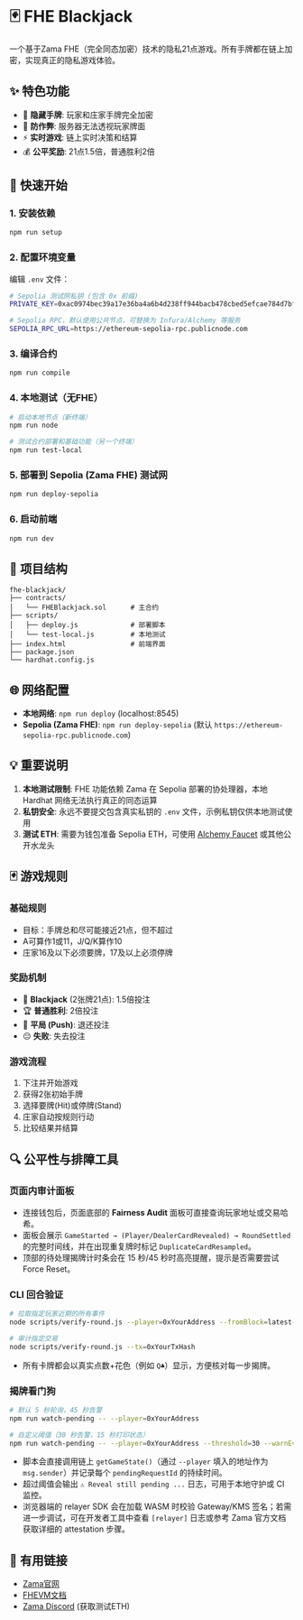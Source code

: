 # 🃏 FHE Blackjack

一个基于Zama FHE（完全同态加密）技术的隐私21点游戏。所有手牌都在链上加密，实现真正的隐私游戏体验。

## ✨ 特色功能

- 🔐 **隐藏手牌**: 玩家和庄家手牌完全加密
- 🎯 **防作弊**: 服务器无法透视玩家牌面
- ⚡ **实时游戏**: 链上实时决策和结算
- 💰 **公平奖励**: 21点1.5倍，普通胜利2倍

## 🚀 快速开始

### 1. 安装依赖
```bash
npm run setup
```

### 2. 配置环境变量
编辑 `.env` 文件：
```bash
# Sepolia 测试网私钥 (包含 0x 前缀)
PRIVATE_KEY=0xac0974bec39a17e36ba4a6b4d238ff944bacb478cbed5efcae784d7bf4f2ff80

# Sepolia RPC，默认使用公共节点，可替换为 Infura/Alchemy 等服务
SEPOLIA_RPC_URL=https://ethereum-sepolia-rpc.publicnode.com
```

### 3. 编译合约
```bash
npm run compile
```

### 4. 本地测试（无FHE）
```bash
# 启动本地节点（新终端）
npm run node

# 测试合约部署和基础功能（另一个终端）
npm run test-local
```

### 5. 部署到 Sepolia (Zama FHE) 测试网
```bash
npm run deploy-sepolia
```

### 6. 启动前端
```bash
npm run dev
```

## 🔧 项目结构

```
fhe-blackjack/
├── contracts/
│   └── FHEBlackjack.sol      # 主合约
├── scripts/
│   ├── deploy.js             # 部署脚本
│   └── test-local.js         # 本地测试
├── index.html                # 前端界面
├── package.json
└── hardhat.config.js
```

## 🌐 网络配置

- **本地网络**: `npm run deploy` (localhost:8545)
- **Sepolia (Zama FHE)**: `npm run deploy-sepolia` (默认 `https://ethereum-sepolia-rpc.publicnode.com`)

## 💡 重要说明

1. **本地测试限制**: FHE 功能依赖 Zama 在 Sepolia 部署的协处理器，本地 Hardhat 网络无法执行真正的同态运算
2. **私钥安全**: 永远不要提交包含真实私钥的 `.env` 文件，示例私钥仅供本地测试使用
3. **测试 ETH**: 需要为钱包准备 Sepolia ETH，可使用 [Alchemy Faucet](https://www.alchemy.com/faucets/ethereum-sepolia) 或其他公开水龙头

## 🃏 游戏规则

### 基础规则
- 目标：手牌总和尽可能接近21点，但不超过
- A可算作1或11，J/Q/K算作10
- 庄家16及以下必须要牌，17及以上必须停牌

### 奖励机制
- 🎯 **Blackjack** (2张牌21点): 1.5倍投注
- 🏆 **普通胜利**: 2倍投注
- 🤝 **平局 (Push)**: 退还投注
- 😔 **失败**: 失去投注

### 游戏流程
1. 下注并开始游戏
2. 获得2张初始手牌
3. 选择要牌(Hit)或停牌(Stand)
4. 庄家自动按规则行动
5. 比较结果并结算

## 🔍 公平性与排障工具

### 页面内审计面板
- 连接钱包后，页面底部的 **Fairness Audit** 面板可直接查询玩家地址或交易哈希。
- 面板会展示 `GameStarted → (Player/DealerCardRevealed) → RoundSettled` 的完整时间线，并在出现重复牌时标记 `DuplicateCardResampled`。
- 顶部的待处理揭牌计时条会在 15 秒/45 秒时高亮提醒，提示是否需要尝试 Force Reset。

### CLI 回合验证
```bash
# 拉取指定玩家近期的所有事件
node scripts/verify-round.js --player=0xYourAddress --fromBlock=latest-2000

# 审计指定交易
node scripts/verify-round.js --tx=0xYourTxHash
```
- 所有卡牌都会以真实点数+花色（例如 `Q♣️`）显示，方便核对每一步揭牌。

### 揭牌看门狗
```bash
# 默认 5 秒轮询，45 秒告警
npm run watch-pending -- --player=0xYourAddress

# 自定义阈值（30 秒告警，15 秒打印状态）
npm run watch-pending -- --player=0xYourAddress --threshold=30 --warnEvery=15
```
- 脚本会直接调用链上 `getGameState()`（通过 `--player` 填入的地址作为 `msg.sender`）并记录每个 `pendingRequestId` 的持续时间。
- 超过阈值会输出 `⚠️ Reveal still pending ...` 日志，可用于本地守护或 CI 监控。
- 浏览器端的 relayer SDK 会在加载 WASM 时校验 Gateway/KMS 签名；若需进一步调试，可在开发者工具中查看 `[relayer]` 日志或参考 Zama 官方文档获取详细的 attestation 步骤。

## 🔗 有用链接

- [Zama官网](https://zama.ai)
- [FHEVM文档](https://docs.zama.ai/fhevm)
- [Zama Discord](https://discord.gg/zama) (获取测试ETH)
